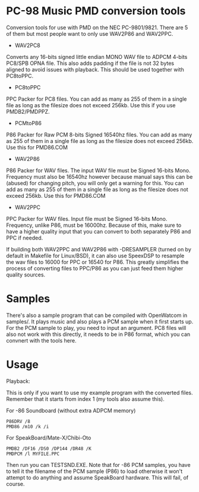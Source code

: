 PC-98 Music PMD conversion tools
=================================

Conversion tools for use with PMD on the NEC PC-9801/9821.
There are 5 of them but most people want to only use WAV2P86 and WAV2PPC.

- WAV2PC8

Converts any 16-bits signed little endian MONO WAV file to ADPCM 4-bits PC8/SPB OPNA file.
This also adds padding if the file is not 32 bytes aligned to avoid issues with playback.
This should be used together with PC8toPPC.

- PC8toPPC

PPC Packer for PC8 files. 
You can add as many as 255 of them in a single file as long as the filesize does not exceed 256kb.
Use this if you use PMDB2/PMDPPZ.

- PCMtoP86

P86 Packer for Raw PCM 8-bits Signed 16540hz files.
You can add as many as 255 of them in a single file as long as the filesize does not exceed 256kb.
Use this for PMD86.COM

- WAV2P86

P86 Packer for WAV files.
The input WAV file must be Signed 16-bits Mono.
Frequency must also be 16540hz however because manual says this can be (abused) for changing pitch,
you will only get a warning for this.
You can add as many as 255 of them in a single file as long as the filesize does not exceed 256kb.
Use this for PMD86.COM

- WAV2PPC

PPC Packer for WAV files.
Input file must be Signed 16-bits Mono.
Frequency, unlike P86, must be 16000hz. Because of this, make sure to have a higher quality input
that you can convert to both separately P86 and PPC if needed.


If building both WAV2PPC and WAV2P86 with -DRESAMPLER (turned on by default in Makefile for Linux/BSD), 
it can also use SpeexDSP to resample the wav files to 16000 for PPC or 16540 for P86.
This greatly simplifies the process of converting files to PPC/P86 as you can just feed them
higher quality sources.

Samples
=======

There's also a sample program that can be compiled with OpenWatcom in samples/.
It plays music and also plays a PCM sample when it first starts up.
For the PCM sample to play, you need to input an argument.
PC8 files will also not work with this directly, it needs to be in P86 format,
which you can convnert with the tools here.


Usage
=====

Playback:

This is only if you want to use my example program with the converted files.
Remember that it starts from index 1 (my tools also assume this).

For -86 Soundboard (without extra ADPCM memory)
```
P86DRV /8
PMD86 /m10 /k /i
```

For SpeakBoard/Mate-X/Chibi-Oto
```
PMDB2 /DF16 /DS0 /DP144 /DR48 /K
PMDPCM /l MYFILE.PPC
```

Then run you can TESTSND.EXE.
Note that for -86 PCM samples, you have to tell it the filename of the PCM sample (P86) to load
otherwise it won't attempt to do anything and assume SpeakBoard hardware.
This will fail, of course.

